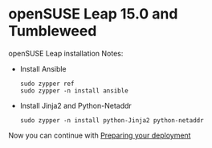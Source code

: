 openSUSE Leap 15.0 and Tumbleweed
===============

openSUSE Leap installation Notes:

- Install Ansible

  ```
  sudo zypper ref
  sudo zypper -n install ansible

  ```

- Install Jinja2 and Python-Netaddr

  ```sudo zypper -n install python-Jinja2 python-netaddr```


Now you can continue with [Preparing your deployment](getting-started.md#starting-custom-deployment)
